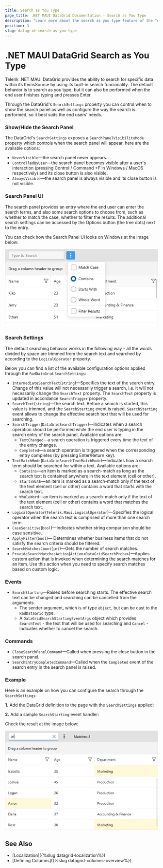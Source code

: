 ```yaml
---
title: Search as You Type
page_title: .NET MAUI DataGrid Documentation - Search as You Type
description: "Learn more about the search as you type feature of the Telerik .NET MAUI DataGrid - how to show/hide the search panel, various configuration settings of the search functionality, methods and events related to searching."
position: 3
slug: datagrid-search-as-you-type
---
```


# .NET MAUI DataGrid Search as You Type

Telerik .NET MAUI DataGrid provides the ability to search for specific data within its ItemsSource by using its built-in search funcionality. The default behavior is to search as you type, but it can also be performed when the end user finishes typing and presses Enter.

Through the DataGrid's `SearchSettings` property you can control when to show the search panel as well as configure the way the search is performed, so it best suits the end users' needs.

### Show/Hide the Search Panel

The DataGrid's `SearchSettings` exposes  a `SearchPanelVisibilityMode` property which controls when the search panel will appear, here are the available options:

* `NeverVisible`&mdash;the search panel never appears.
* `ControlledByUser`&mdash;the search panel becomes visible after a user's interaction (pressing Control / Command +F in Windows / MacOS respectively) and its close button is also visible.
* `AlwaysVisible`&mdash;the search panel is always visible and its close button is not visible.

### Search Panel UI

The search panel provides an entry where the end user can enter the search terms, and also some search options to choose from, such as whether to match the case, whether to filter the results. The additional search settings can be accessed by the Options button (the tree dots) next to the entry.

You can check how the Search Panel UI looks on Windows at the image below:

![Telerik .NET MAUI DataGrid Search Panel](images/datagrid-search-searchpanel.png)

### Search Settings

The default searching behavior works in the following way - all the words divided by space are trimmed from the search text and searched by according to the `LogicalOperator` property.

Below you can find a list of the available configuration options applied through the `RadDataGrid`.`SearchSettings`:

* `IntermediateSearchText`(`string`)&mdash;Specifies the text of the search entry. Change of this value will not necessarily trigger a search, i.e. it will not necessarily change the `SearchText` property. The `SearchText` property is updated in accordance `SearchTrigger` property.
* `SearchText`(`string`)&mdash;the search text. Before a search is started, this value is trimmed, and the `SearchStarting` event is raised. `SearchStarting` event allows to change the effective search text that will be used for searching.
* `SearchTrigger`(`DataGridSearchTrigger`)&mdash;Indicates when a search operation should be performed while the end user is typing in the search entry of the search panel. Available options are:
    * `TextChanged`&mdash;a search operation is triggered every time the text of the entry changes.
    * `Completed`&mdash;a search operation is triggered when the corresponding entry completes (by pressing Enter/Return key).
* `TextMatchMode`(`DataGridSearchTextMatchMode`)&mdash;Indicates how a search term should be searched for within a text. Available options are:
    * `Contains`&mdash;an item is marked as a search-match as long as the search text is contained anywhere in the text element (cell or other).
    * `StartsWith`&mdash;an item is marked as a search-match only if the text of the text element (cell or other) contains a word that starts with the search text.
    * `WholeWord`&mdash;an item is marked as a search-match only if the text of the text element (cell or other) contains a word that matches the search text.
* `LogicalOperator`(`Telerik.Maui.LogicalOperator`)&mdash;Specifies the logical operator when the search text is comprised of more than one search term.
* `CaseSensitive`(`bool`)&mdash;Indicates whether string comparison should be case sensitive.
* `ApplyFilter`(`bool`)&mdash; Determines whether business items that do not satisfy the search criteria should be filtered.
* `SearchMatchesCount`(`int`)&mdash;Gets the number of search matches.
* `ProvideSearchMatchesAction`(`Action<DataGridSearchProbe>`)&mdash;Applies custom action that is invoked when determining the search matches for an item. Use this action when you need to specify search matches based on custom logic.

### Events

* `SearchStarting`&mdash;Raised before searching starts. The effective search text can be changed and searching can be cancelled from the arguments.
    * The sender argument, which is of type `object`, but can be cast to the `RadDataGrid` type.
    * A `DataGridSearchStartingEventArgs` object which provides `SearchText` - the text that will be used for searching and `Cancel` - indicates whether to cancel the search.

### Commands

* `CloseSearchPanelCommand`&mdash;Called when pressing the close button in the search panel.
* `SearchEntryCompletedCommand`&mdash;Called when the `Completed` event of the search entry in the search panel is raised.

### Example

Here is an example on how you can configure the search through the `SearchSettings`:

**1.** Add the DataGrid definition to the page with the `SearchSettings` applied:

<snippet id='datagrid-search-xaml' />

**2.** Add a sample `SearchStarting` event handler:

<snippet id='scheduler-search-searchstarting-event' />

Check the result at the image below:

![Telerik .NET MAUI DataGrid Search Panel](images/datagrid-search-searchresults.png)

## See Also

- [Localization]({%slug datagrid-localization%})
- [Defining Columns]({%slug datagrid-columns-overview%})